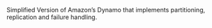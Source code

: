 Simplified Version of Amazon’s Dynamo that implements partitioning, replication and failure handling. 
